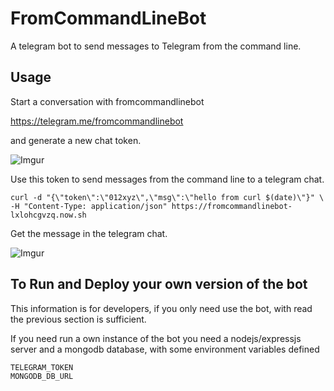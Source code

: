 # FromCommandLineBot

A telegram bot to send messages to Telegram from the command line.

## Usage

Start a conversation with fromcommandlinebot

https://telegram.me/fromcommandlinebot

and generate a new chat token.

![Imgur](http://i.imgur.com/fRTDMRq.png)

Use this token to send messages from the command line to a telegram chat.

    curl -d "{\"token\":\"012xyz\",\"msg\":\"hello from curl $(date)\"}" \
    -H "Content-Type: application/json" https://fromcommandlinebot-lxlohcgvzq.now.sh

Get the message in the telegram chat.

![Imgur](http://i.imgur.com/uUf2WHn.png)

## To Run and Deploy your own version of the bot

This information is for developers, if you only need use the bot, with read the previous section is sufficient.

If you need run a own instance of the bot you need a nodejs/expressjs server and a mongodb database, with some environment variables defined

    TELEGRAM_TOKEN
    MONGODB_DB_URL
